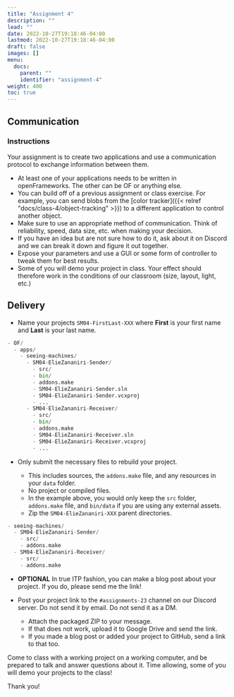 ```yaml
---
title: "Assignment 4"
description: ""
lead: ""
date: 2022-10-27T19:18:46-04:00
lastmod: 2022-10-27T19:18:46-04:00
draft: false
images: []
menu:
  docs:
    parent: ""
    identifier: "assignment-4"
weight: 400
toc: true
---
```


## Communication

### Instructions

Your assignment is to create two applications and use a communication protocol to exchange information between them.

* At least one of your applications needs to be written in openFrameworks. The other can be OF or anything else.
* You can build off of a previous assignment or class exercise. For example, you can send blobs from the [color tracker]({{< relref "docs/class-4/object-tracking" >}}) to a different application to control another object.
* Make sure to use an appropriate method of communication. Think of reliability, speed, data size, etc. when making your decision.
* If you have an idea but are not sure how to do it, ask about it on Discord and we can break it down and figure it out together.
* Expose your parameters and use a GUI or some form of controller to tweak them for best results.
* Some of you will demo your project in class. Your effect should therefore work in the conditions of our classroom (size, layout, light, etc.)

## Delivery

* Name your projects `SM04-FirstLast-XXX` where **First** is your first name and **Last** is your last name.

```python
- OF/
  - apps/
    - seeing-machines/
      - SM04-ElieZananiri-Sender/
        - src/
        - bin/
        - addons.make
        - SM04-ElieZananiri-Sender.sln
        - SM04-ElieZananiri-Sender.vcxproj
        - ...
      - SM04-ElieZananiri-Receiver/
        - src/
        - bin/
        - addons.make
        - SM04-ElieZananiri-Receiver.sln
        - SM04-ElieZananiri-Receiver.vcxproj
        - ...
```

* Only submit the necessary files to rebuild your project.

  * This includes sources, the `addons.make` file, and any resources in your `data` folder.
  * No project or compiled files.
  * In the example above, you would only keep the `src` folder, `addons.make` file, and `bin/data` if you are using any external assets.
  * Zip the `SM04-ElieZananiri-XXX` parent directories.

```python
- seeing-machines/
  - SM04-ElieZananiri-Sender/
    - src/
    - addons.make
  - SM04-ElieZananiri-Receiver/
    - src/
    - addons.make
```

* **OPTIONAL** In true ITP fashion, you can make a blog post about your project. If you do, please send me the link!

* Post your project link to the `#assignments-23` channel on our Discord server. Do not send it by email. Do not send it as a DM.

  * Attach the packaged ZIP to your message.
  * If that does not work, upload it to Google Drive and send the link.
  * If you made a blog post or added your project to GitHub, send a link to that too.

Come to class with a working project on a working computer, and be prepared to talk and answer questions about it. Time allowing, some of you will demo your projects to the class!

Thank you!
